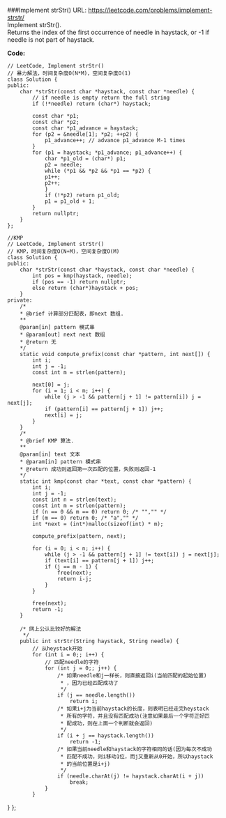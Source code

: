 ###Implement strStr()
URL: https://leetcode.com/problems/implement-strstr/</br>
Implement strStr().</br>
Returns the index of the first occurrence of needle in haystack, or -1 if needle is not part of haystack.

__Code:__

	// LeetCode, Implement strStr()
	// 暴力解法，时间复杂度O(N*M)，空间复杂度O(1)
	class Solution {
	public:
		char *strStr(const char *haystack, const char *needle) {
			// if needle is empty return the full string
			if (!*needle) return (char*) haystack;

			const char *p1;
			const char *p2;
			const char *p1_advance = haystack;
			for (p2 = &needle[1]; *p2; ++p2) {
				p1_advance++; // advance p1_advance M-1 times
			}
			for (p1 = haystack; *p1_advance; p1_advance++) {
				char *p1_old = (char*) p1;
				p2 = needle;
				while (*p1 && *p2 && *p1 == *p2) {
				p1++;
				p2++;
				}
				if (!*p2) return p1_old;
				p1 = p1_old + 1;
			}
			return nullptr;
		}
	};

	//KMP
	// LeetCode, Implement strStr()
	// KMP，时间复杂度O(N+M)，空间复杂度O(M)
	class Solution {
	public:
		char *strStr(const char *haystack, const char *needle) {
			int pos = kmp(haystack, needle);
			if (pos == -1) return nullptr;
			else return (char*)haystack + pos;
		}
	private:
		/*
		* @brief 计算部分匹配表，即next 数组.
		**
		@param[in] pattern 模式串
		* @param[out] next next 数组
		* @return 无
		*/
		static void compute_prefix(const char *pattern, int next[]) {
			int i;
			int j = -1;
			const int m = strlen(pattern);

			next[0] = j;
			for (i = 1; i < m; i++) {
				while (j > -1 && pattern[j + 1] != pattern[i]) j = next[j];
				if (pattern[i] == pattern[j + 1]) j++;
				next[i] = j;
			}
		}
		/*
		* @brief KMP 算法.
		**
		@param[in] text 文本
		* @param[in] pattern 模式串
		* @return 成功则返回第一次匹配的位置，失败则返回-1
		*/
		static int kmp(const char *text, const char *pattern) {
			int i;
			int j = -1;
			const int n = strlen(text);
			const int m = strlen(pattern);
			if (n == 0 && m == 0) return 0; /* "","" */
			if (m == 0) return 0; /* "a","" */
			int *next = (int*)malloc(sizeof(int) * m);

			compute_prefix(pattern, next);

			for (i = 0; i < n; i++) {
				while (j > -1 && pattern[j + 1] != text[i]) j = next[j];
				if (text[i] == pattern[j + 1]) j++;
				if (j == m - 1) {
					free(next);
					return i-j;
				}
			}

			free(next);
			return -1;
		}

		/* 网上公认比较好的解法
		 */
		public int strStr(String haystack, String needle) {
			// 从heystack开始
			for (int i = 0;; i++) {
				// 匹配needle的字符
				for (int j = 0;; j++) {
					/* 如果needle和j一样长，则直接返回i(当前匹配的起始位置)
					 * ，因为已经匹配成功了
					 */
					if (j == needle.length())
						return i;
					/* 如果i+j为当前haystack的长度，则表明已经走完heystack
					 * 所有的字符，并且没有匹配成功(注意如果最后一个字符正好匹
					 * 配成功，则在上面一个判断就会返回)
					 */
					if (i + j == haystack.length())
						return -1;
					/* 如果当前needle和haystack的字符相同的话(因为每次不成功
					 * 匹配不成功，则i移动1位，而j又重新从0开始，所以haystack
					 * 的当前位置是i+j)
					 */
					if (needle.charAt(j) != haystack.charAt(i + j))
						break;
				}
			}
}
	};